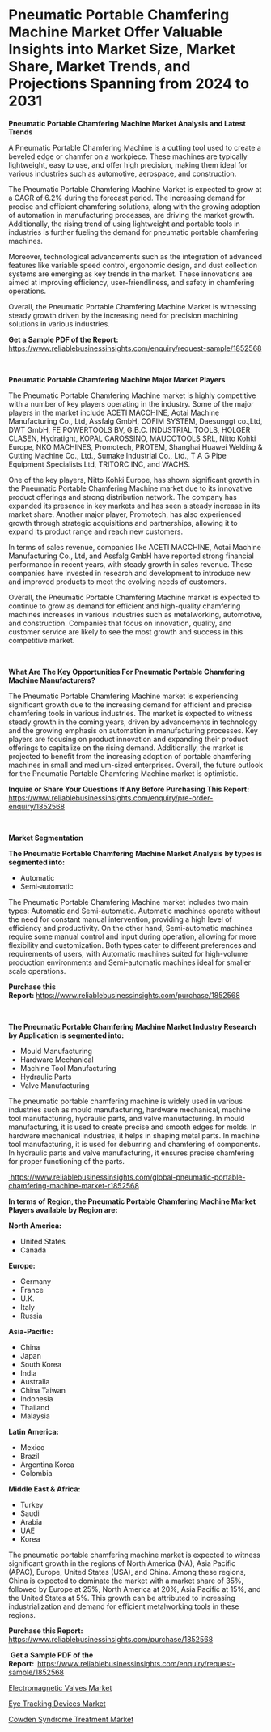 <p><h1>Pneumatic Portable Chamfering Machine Market Offer Valuable Insights into Market Size, Market Share, Market Trends, and Projections Spanning from 2024 to 2031</h1></p><p><strong>Pneumatic Portable Chamfering Machine Market Analysis and Latest Trends</strong></p>
<p><p>A Pneumatic Portable Chamfering Machine is a cutting tool used to create a beveled edge or chamfer on a workpiece. These machines are typically lightweight, easy to use, and offer high precision, making them ideal for various industries such as automotive, aerospace, and construction.</p><p>The Pneumatic Portable Chamfering Machine Market is expected to grow at a CAGR of 6.2% during the forecast period. The increasing demand for precise and efficient chamfering solutions, along with the growing adoption of automation in manufacturing processes, are driving the market growth. Additionally, the rising trend of using lightweight and portable tools in industries is further fueling the demand for pneumatic portable chamfering machines.</p><p>Moreover, technological advancements such as the integration of advanced features like variable speed control, ergonomic design, and dust collection systems are emerging as key trends in the market. These innovations are aimed at improving efficiency, user-friendliness, and safety in chamfering operations.</p><p>Overall, the Pneumatic Portable Chamfering Machine Market is witnessing steady growth driven by the increasing need for precision machining solutions in various industries.</p></p>
<p><strong>Get a Sample PDF of the Report:&nbsp;</strong> <a href="https://www.reliablebusinessinsights.com/enquiry/request-sample/1852568">https://www.reliablebusinessinsights.com/enquiry/request-sample/1852568</a></p>
<p>&nbsp;</p>
<p><strong>Pneumatic Portable Chamfering Machine Major Market Players</strong></p>
<p><p>The Pneumatic Portable Chamfering Machine market is highly competitive with a number of key players operating in the industry. Some of the major players in the market include ACETI MACCHINE, Aotai Machine Manufacturing Co., Ltd, Assfalg GmbH, COFIM SYSTEM, Daesunggt co.,Ltd, DWT GmbH, FE POWERTOOLS BV, G.B.C. INDUSTRIAL TOOLS, HOLGER CLASEN, Hydratight, KOPAL CAROSSINO, MAUCOTOOLS SRL, Nitto Kohki Europe, NKO MACHINES, Promotech, PROTEM, Shanghai Huawei Welding & Cutting Machine Co., Ltd., Sumake Industrial Co., Ltd., T A G Pipe Equipment Specialists Ltd, TRITORC INC, and WACHS.</p><p>One of the key players, Nitto Kohki Europe, has shown significant growth in the Pneumatic Portable Chamfering Machine market due to its innovative product offerings and strong distribution network. The company has expanded its presence in key markets and has seen a steady increase in its market share. Another major player, Promotech, has also experienced growth through strategic acquisitions and partnerships, allowing it to expand its product range and reach new customers.</p><p>In terms of sales revenue, companies like ACETI MACCHINE, Aotai Machine Manufacturing Co., Ltd, and Assfalg GmbH have reported strong financial performance in recent years, with steady growth in sales revenue. These companies have invested in research and development to introduce new and improved products to meet the evolving needs of customers.</p><p>Overall, the Pneumatic Portable Chamfering Machine market is expected to continue to grow as demand for efficient and high-quality chamfering machines increases in various industries such as metalworking, automotive, and construction. Companies that focus on innovation, quality, and customer service are likely to see the most growth and success in this competitive market.</p></p>
<p>&nbsp;</p>
<p><strong>What Are The Key Opportunities For Pneumatic Portable Chamfering Machine Manufacturers?</strong></p>
<p><p>The Pneumatic Portable Chamfering Machine market is experiencing significant growth due to the increasing demand for efficient and precise chamfering tools in various industries. The market is expected to witness steady growth in the coming years, driven by advancements in technology and the growing emphasis on automation in manufacturing processes. Key players are focusing on product innovation and expanding their product offerings to capitalize on the rising demand. Additionally, the market is projected to benefit from the increasing adoption of portable chamfering machines in small and medium-sized enterprises. Overall, the future outlook for the Pneumatic Portable Chamfering Machine market is optimistic.</p></p>
<p><strong>Inquire or Share Your Questions If Any Before Purchasing This Report:</strong> <a href="https://www.reliablebusinessinsights.com/enquiry/pre-order-enquiry/1852568">https://www.reliablebusinessinsights.com/enquiry/pre-order-enquiry/1852568</a></p>
<p>&nbsp;</p>
<p><strong>Market Segmentation</strong></p>
<p><strong>The Pneumatic Portable Chamfering Machine Market Analysis by types is segmented into:</strong></p>
<p><ul><li>Automatic</li><li>Semi-automatic</li></ul></p>
<p><p>The Pneumatic Portable Chamfering Machine market includes two main types: Automatic and Semi-automatic. Automatic machines operate without the need for constant manual intervention, providing a high level of efficiency and productivity. On the other hand, Semi-automatic machines require some manual control and input during operation, allowing for more flexibility and customization. Both types cater to different preferences and requirements of users, with Automatic machines suited for high-volume production environments and Semi-automatic machines ideal for smaller scale operations.</p></p>
<p><strong>Purchase this Report:&nbsp;</strong><a href="https://www.reliablebusinessinsights.com/purchase/1852568">https://www.reliablebusinessinsights.com/purchase/1852568</a></p>
<p>&nbsp;</p>
<p><strong>The Pneumatic Portable Chamfering Machine Market Industry Research by Application is segmented into:</strong></p>
<p><ul><li>Mould Manufacturing</li><li>Hardware Mechanical</li><li>Machine Tool Manufacturing</li><li>Hydraulic Parts</li><li>Valve Manufacturing</li></ul></p>
<p><p>The pneumatic portable chamfering machine is widely used in various industries such as mould manufacturing, hardware mechanical, machine tool manufacturing, hydraulic parts, and valve manufacturing. In mould manufacturing, it is used to create precise and smooth edges for molds. In hardware mechanical industries, it helps in shaping metal parts. In machine tool manufacturing, it is used for deburring and chamfering of components. In hydraulic parts and valve manufacturing, it ensures precise chamfering for proper functioning of the parts.</p></p>
<p><a href="https://www.reliablebusinessinsights.com/global-pneumatic-portable-chamfering-machine-market-r1852568">&nbsp;https://www.reliablebusinessinsights.com/global-pneumatic-portable-chamfering-machine-market-r1852568</a></p>
<p><strong>In terms of Region, the Pneumatic Portable Chamfering Machine Market Players available by Region are:</strong></p>
<p>
    <p> <strong> North America: </strong>
        <ul>
            <li>United States</li>
            <li>Canada</li>
        </ul>
        </p> 
    <p> <strong> Europe: </strong>
        <ul>
            <li>Germany</li>
            <li>France</li>
            <li>U.K.</li>
            <li>Italy</li>
            <li>Russia</li>
        </ul>
        </p> 
    <p> <strong> Asia-Pacific: </strong>
        <ul>
            <li>China</li>
            <li>Japan</li>
            <li>South Korea</li>
            <li>India</li>
            <li>Australia</li>
            <li>China Taiwan</li>
            <li>Indonesia</li>
            <li>Thailand</li>
            <li>Malaysia</li>
        </ul>
        </p> 
    <p> <strong> Latin America: </strong>
        <ul>
            <li>Mexico</li>
            <li>Brazil</li>
            <li>Argentina Korea</li>
            <li>Colombia</li>
        </ul>
        </p> 
    <p> <strong> Middle East & Africa: </strong>
        <ul>
            <li>Turkey</li>
            <li>Saudi</li>
            <li>Arabia</li>
            <li>UAE</li>
            <li>Korea</li>
        </ul>
    </p>
    </p>
<p><p>The pneumatic portable chamfering machine market is expected to witness significant growth in the regions of North America (NA), Asia Pacific (APAC), Europe, United States (USA), and China. Among these regions, China is expected to dominate the market with a market share of 35%, followed by Europe at 25%, North America at 20%, Asia Pacific at 15%, and the United States at 5%. This growth can be attributed to increasing industrialization and demand for efficient metalworking tools in these regions.</p></p>
<p><strong>Purchase this Report: </strong><a href="https://www.reliablebusinessinsights.com/purchase/1852568">https://www.reliablebusinessinsights.com/purchase/1852568</a></p>
<p>&nbsp;<strong>Get a Sample PDF of the Report:&nbsp;&nbsp;</strong><a href="https://www.reliablebusinessinsights.com/enquiry/request-sample/1852568">https://www.reliablebusinessinsights.com/enquiry/request-sample/1852568</a></p>
<p><strong></strong></p>
<p><p><a href="https://github.com/cheribeninsig/Market-Research-Report-List-1/blob/main/electromagnetic-valves-market.md">Electromagnetic Valves Market</a></p><p><a href="https://github.com/bznecsdb5/Market-Research-Report-List-1/blob/main/eye-tracking-devices-market.md">Eye Tracking Devices Market</a></p><p><a href="https://view.publitas.com/reportprime-1/global-cowden-syndrome-treatment-industry-types-applications-market-players-regional-growth-analysis-and-future-scenarios-2024-2031/">Cowden Syndrome Treatment Market</a></p></p>